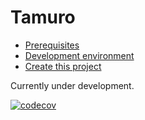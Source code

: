 Tamuro
==========

- [Prerequisites](docs/prerequisites.md)
- [Development environment](docs/dev.md)
- [Create this project](docs/project.md)

Currently under development.

[![codecov](https://codecov.io/gh/MichinobuMaeda/tamuro/branch/master/graph/badge.svg?token=L39H4UX846)](https://codecov.io/gh/MichinobuMaeda/tamuro)
